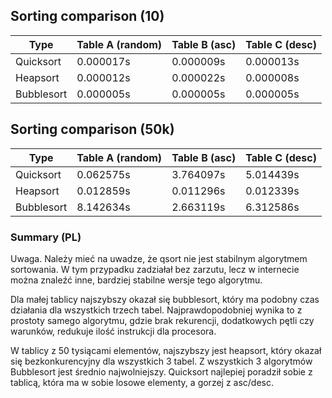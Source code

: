 ## Sorting comparison (10)

| Type        | Table A (random)  | Table B (asc) | Table C (desc) |
| ----------- | ----------------- | ------------- | -------------- |
|  Quicksort  |     0.000017s     |   0.000009s   |    0.000013s   |
|  Heapsort   |     0.000012s     |   0.000022s   |    0.000008s   |
|  Bubblesort |     0.000005s     |   0.000005s   |    0.000005s   |
  
## Sorting comparison (50k)

| Type        | Table A (random)  | Table B (asc) | Table C (desc) |
| ----------- | ----------------- | ------------- | -------------- |
|  Quicksort  |     0.062575s     |   3.764097s   |    5.014439s   |
|  Heapsort   |     0.012859s     |   0.011296s   |    0.012339s   |
|  Bubblesort |     8.142634s     |   2.663119s   |    6.312586s   |
  
### Summary (PL)

Uwaga. Należy mieć na uwadze, że qsort nie jest stabilnym algorytmem sortowania.
W tym przypadku zadziałał bez zarzutu, lecz w internecie można znaleźć inne, bardziej stabilne wersje tego algorytmu.

Dla małej tablicy najszybszy okazał się bubblesort, który ma podobny czas działania dla wszystkich trzech tabel. Najprawdopodobniej wynika to z prostoty samego algorytmu, gdzie brak rekurencji, dodatkowych pętli czy warunków, redukuje ilość instrukcji dla procesora.

W tablicy z 50 tysiącami elementów, najszybszy jest heapsort, który okazał się bezkonkurencyjny dla wszystkich 3 tabel.
Z wszystkich 3 algorytmów Bubblesort jest średnio najwolniejszy.
Quicksort najlepiej poradził sobie z tablicą, która ma w sobie losowe elementy, a gorzej z asc/desc.

